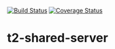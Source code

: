 [![Build Status](https://travis-ci.org/agufiuba/t2-shared-server.svg?branch=master)](https://travis-ci.org/agufiuba/t2-shared-server)
[![Coverage Status](https://coveralls.io/repos/github/agufiuba/t2-shared-server/badge.svg?branch=master)](https://coveralls.io/github/agufiuba/t2-shared-server?branch=master)

# t2-shared-server
